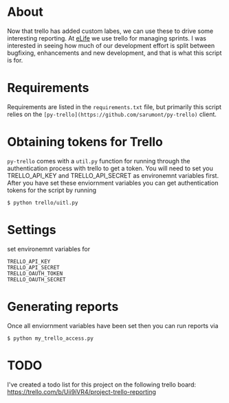# About

Now that trello has added custom labes, we can use these to drive some interesting reporting.
At [eLife](http://elifesciences.org) we use trello for managing sprints. I was interested 
in seeing how much of our development effort is split between bugfixing, enhancements and 
new development, and that is what this script is for. 

# Requirements 

Requirements are listed in the `requirements.txt` file, but primarily this script relies on the `[py-trello](https://github.com/sarumont/py-trello)` client.

# Obtaining tokens for Trello

`py-trello` comes with a `util.py` function for running through the 
authentication process with trello to get a token. You will need
to set you TRELLO_API_KEY and TRELLO_API_SECRET as environemnt
variables first. After you have set these enviornment variables you can
get authentication tokens for the script by running

	$ python trello/uitl.py

# Settings 

set environemnt variables for 

	TRELLO_API_KEY
	TRELLO_API_SECRET
	TRELLO_OAUTH_TOKEN
	TRELLO_OAUTH_SECRET

# Generating reports

Once all enviornment variables have been set then you can run reports via

	$ python my_trello_access.py

# TODO

I've created a todo list for this project on the following trello board: 
https://trello.com/b/Uii9iVR4/project-trello-reporting 

